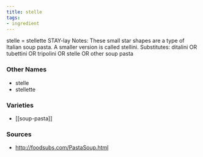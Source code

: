 ```yaml
---
title: stelle
tags:
- ingredient
---
```

stelle = stellette STAY-lay Notes: These small star shapes are a type of Italian soup pasta. A smaller version is called stellini. Substitutes: ditalini OR tubettini OR tripolini OR stelle OR other soup pasta

### Other Names

* stelle
* stellette

### Varieties

* [[soup-pasta]]

### Sources
* http://foodsubs.com/PastaSoup.html
